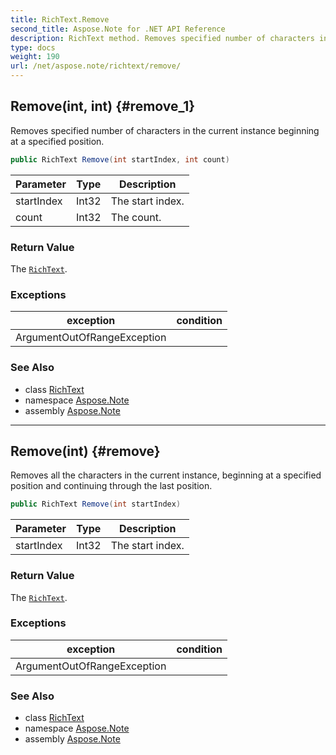 ```yaml
---
title: RichText.Remove
second_title: Aspose.Note for .NET API Reference
description: RichText method. Removes specified number of characters in the current instance beginning at a specified position
type: docs
weight: 190
url: /net/aspose.note/richtext/remove/
---
```

## Remove(int, int) {#remove_1}

Removes specified number of characters in the current instance beginning at a specified position.

```csharp
public RichText Remove(int startIndex, int count)
```

| Parameter | Type | Description |
| --- | --- | --- |
| startIndex | Int32 | The start index. |
| count | Int32 | The count. |

### Return Value

The [`RichText`](../).

### Exceptions

| exception | condition |
| --- | --- |
| ArgumentOutOfRangeException |  |

### See Also

* class [RichText](../)
* namespace [Aspose.Note](../../richtext/)
* assembly [Aspose.Note](../../../)

---

## Remove(int) {#remove}

Removes all the characters in the current instance, beginning at a specified position and continuing through the last position.

```csharp
public RichText Remove(int startIndex)
```

| Parameter | Type | Description |
| --- | --- | --- |
| startIndex | Int32 | The start index. |

### Return Value

The [`RichText`](../).

### Exceptions

| exception | condition |
| --- | --- |
| ArgumentOutOfRangeException |  |

### See Also

* class [RichText](../)
* namespace [Aspose.Note](../../richtext/)
* assembly [Aspose.Note](../../../)


